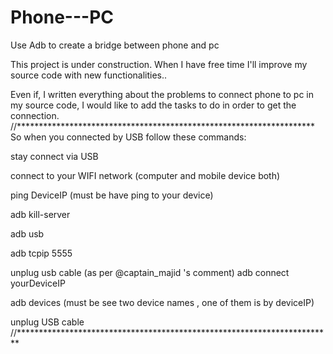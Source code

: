 # Phone---PC
Use Adb to create a bridge between phone and pc


This project is under construction. 
When I have free time I'll improve my source code with new functionalities..


Even if, I written everything about the problems to connect phone to pc in my source code, I would like to add the tasks to do in order to get the connection.
//********************************************************************
So when you connected by USB follow these commands:

stay connect via USB

connect to your WIFI network (computer and mobile device both)

ping DeviceIP (must be have ping to your device)

adb kill-server

adb usb

adb tcpip 5555

unplug usb cable (as per @captain_majid 's comment)
adb connect yourDeviceIP

adb devices (must be see two device names , one of them is by deviceIP)

unplug USB cable
//************************************************************************
